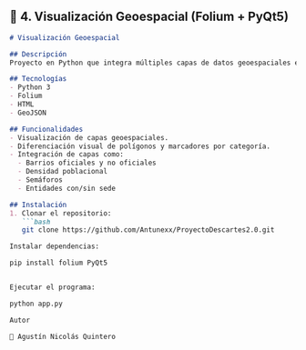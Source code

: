 ## 📌 4. Visualización Geoespacial (Folium + PyQt5)  

```markdown
# Visualización Geoespacial

## Descripción
Proyecto en Python que integra múltiples capas de datos geoespaciales en un mapa interactivo utilizando Folium y PyQt5.

## Tecnologías
- Python 3
- Folium
- HTML
- GeoJSON

## Funcionalidades
- Visualización de capas geoespaciales.
- Diferenciación visual de polígonos y marcadores por categoría.
- Integración de capas como:
  - Barrios oficiales y no oficiales
  - Densidad poblacional
  - Semáforos
  - Entidades con/sin sede

## Instalación
1. Clonar el repositorio:
   ```bash
   git clone https://github.com/Antunexx/ProyectoDescartes2.0.git

Instalar dependencias:

pip install folium PyQt5


Ejecutar el programa:

python app.py

Autor

👤 Agustín Nicolás Quintero
